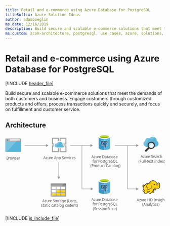 ```yaml
---
title: Retail and e-commerce using Azure Database for PostgreSQL
titleSuffix: Azure Solution Ideas
author: adamboeglin
ms.date: 12/16/2019
description: Build secure and scalable e-commerce solutions that meet the demands of both customers and business. Engage customers through customized products and offers, process transactions quickly and securely, and focus on fulfillment and customer service.
ms.custom: acom-architecture, postgresql, use cases, azure, solutions, 'https://azure.microsoft.com/solutions/architecture/retail-and-ecommerce-using-azure-database-for-postgresql/'
---
```

# Retail and e-commerce using Azure Database for PostgreSQL

[!INCLUDE [header_file](../header.md)]

Build secure and scalable e-commerce solutions that meet the demands of both customers and business. Engage customers through customized products and offers, process transactions quickly and securely, and focus on fulfillment and customer service. 

## Architecture

<svg class="architecture-diagram" aria-labelledby="retail-and-ecommerce-using-azure-database-for-postgresql" height="285.39" viewbox="0 0 595.565 285.39" width="595.565" xmlns="http://www.w3.org/2000/svg">
    <text fill="#5b5b5b" font-family="SegoeUI, Segoe UI" font-size="14" transform="translate(3.797 91.785)">
        B<tspan letter-spacing="-.013em" x="8.025" y="0">r</tspan><tspan x="12.708" y="0">owser</tspan>
    </text>
    <path d="M0 61.653A2.354 2.354 0 002.347 64h53.991a2.354 2.354 0 002.347-2.347V24.915H0z" fill="#59b4d9"/>
    <path d="M56.338 14H2.347A2.354 2.354 0 000 16.347v8.92h58.685v-8.92A2.354 2.354 0 0056.338 14" fill="#a0a1a2"/>
    <path d="M2.347 14A2.354 2.354 0 000 16.347v45.306A2.354 2.354 0 002.347 64H4.93l46.244-50z" fill="#fff" opacity=".2" style="isolation:isolate"/>
    <path fill="#fff" d="M17.305 17.181h38.371v4.514H17.305z"/>
    <circle cx="7.9" cy="19.814" fill="#3999c6" r="2.633"/>
    <text fill="#5b5b5b" font-family="SegoeUI, Segoe UI" font-size="14" transform="translate(321.778 87.285)">
        Azu<tspan letter-spacing="-.013em" x="23.283" y="0">r</tspan><tspan x="27.966" y="0">e Data</tspan><tspan letter-spacing="-.013em" x="67.929" y="0">b</tspan><tspan x="75.975" y="0">ase </tspan><tspan x="3.989" y="16.8">for </tspan><tspan letter-spacing="-.037em" x="25.276" y="16.8">P</tspan><tspan x="32.597" y="16.8">os</tspan><tspan letter-spacing="-.008em" x="46.741" y="16.8">t</tspan><tspan x="51.375" y="16.8">g</tspan><tspan letter-spacing="-.013em" x="59.62" y="16.8">r</tspan><tspan x="64.302" y="16.8">eSQL</tspan><tspan x="-3.845" y="33.6">(P</tspan><tspan letter-spacing="-.013em" x="8.22" y="33.6">r</tspan><tspan x="12.903" y="33.6">oduct Catalog)</tspan>
    </text>
    <text fill="#5b5b5b" font-family="SegoeUI, Segoe UI" font-size="14" transform="translate(321.778 247.285)">
        Azu<tspan letter-spacing="-.013em" x="23.283" y="0">r</tspan><tspan x="27.966" y="0">e Data</tspan><tspan letter-spacing="-.013em" x="67.929" y="0">b</tspan><tspan x="75.975" y="0">ase </tspan><tspan x="3.989" y="16.8">for </tspan><tspan letter-spacing="-.037em" x="25.276" y="16.8">P</tspan><tspan x="32.597" y="16.8">os</tspan><tspan letter-spacing="-.008em" x="46.741" y="16.8">t</tspan><tspan x="51.375" y="16.8">g</tspan><tspan letter-spacing="-.013em" x="59.62" y="16.8">r</tspan><tspan x="64.302" y="16.8">eSQL</tspan><tspan x="5.472" y="33.6">(Session </tspan><tspan letter-spacing="-.032em" x="59.688" y="33.6">S</tspan><tspan x="66.674" y="33.6">ta</tspan><tspan letter-spacing="-.008em" x="78.542" y="33.6">t</tspan><tspan x="83.176" y="33.6">e)</tspan>
    </text>
    <text fill="#5b5b5b" font-family="SegoeUI, Segoe UI" font-size="14" transform="translate(142.145 90.785)">
        Azu<tspan letter-spacing="-.013em" x="23.283" y="0">r</tspan><tspan x="27.966" y="0">e App Se</tspan><tspan letter-spacing=".04em" x="83.207" y="0">r</tspan><tspan x="88.635" y="0">vices</tspan>
    </text>
    <text fill="#5b5b5b" font-family="SegoeUI, Segoe UI" font-size="14" transform="translate(505.337 86.785)">
        Azu<tspan letter-spacing="-.013em" x="23.283" y="0">r</tspan><tspan x="27.966" y="0">e Sea</tspan><tspan letter-spacing="-.013em" x="61.004" y="0">r</tspan><tspan x="65.687" y="0">ch</tspan><tspan x="-7.889" y="16.8">(Full-</tspan><tspan letter-spacing="-.008em" x="23.475" y="16.8">t</tspan><tspan x="28.109" y="16.8">ext index)</tspan>
    </text>
    <text fill="#5b5b5b" font-family="SegoeUI, Segoe UI" font-size="14" transform="translate(138.088 251.785)">
        Azu<tspan letter-spacing="-.013em" x="23.283" y="0">r</tspan><tspan x="27.966" y="0">e </tspan><tspan letter-spacing="-.032em" x="39.122" y="0">S</tspan><tspan letter-spacing="-.008em" x="46.108" y="0">t</tspan><tspan x="50.743" y="0">orage (Logs,</tspan><tspan x="-5.12" y="16.8">static catalog con</tspan><tspan letter-spacing="-.008em" x="102.847" y="16.8">t</tspan><tspan x="107.481" y="16.8">ent)</tspan>
    </text>
    <path fill="none" stroke="#969696" stroke-miterlimit="10" stroke-width="1.5" d="M319.54 40.03h-77.265"/>
    <path fill="#969696" d="M318.008 34.794l9.067 5.236-9.067 5.236V34.794z"/>
    <path fill="none" stroke="#969696" stroke-miterlimit="10" stroke-width="1.5" d="M153.54 40.03H72.275"/>
    <path fill="#969696" d="M152.008 34.794l9.067 5.236-9.067 5.236V34.794z"/>
    <path d="M196.051 61.22h-17.928V43.4h3.672a9.513 9.513 0 01-.648-3.564v-.216h-6.8V65h25.488V49.88h-3.78zM221.323 43.4h3.24v17.928h-17.928v-11.34h-3.78V65h25.488V39.62h-7.992a7.609 7.609 0 01.972 3.564zM178.123 32.6V14.78h17.928v10.368a10.021 10.021 0 013.78-1.728V11h-25.488v25.38h7.344a10.249 10.249 0 012.376-3.672l-5.94-.108zM206.635 22.988V14.78h17.928v17.928h-7.884a13.1 13.1 0 01.54 3.672v.108h11.124V11h-25.488v11.772c.324 0 .54-.108.864-.108a26.751 26.751 0 012.916.324z" fill="#a0a1a2"/>
    <path d="M218.407 43.076a3.987 3.987 0 00-4-4h-.54a11.741 11.741 0 00.432-2.808 10.628 10.628 0 00-20.736-3.348 8.425 8.425 0 00-2.376-.432 7.345 7.345 0 000 14.688h23.544a4.107 4.107 0 003.672-4.1" fill="#59b4d9"/>
    <path d="M195.079 47.18a7.341 7.341 0 013.564-12.312 5.967 5.967 0 012.376-.108 10.713 10.713 0 015.94-8.64 10.181 10.181 0 00-3.24-.54 10.57 10.57 0 00-10.044 7.344 8.425 8.425 0 00-2.376-.432 7.345 7.345 0 000 14.688h3.78z" fill="#fff" opacity=".2" style="isolation:isolate"/>
    <path d="M169.343 228.5a2.131 2.131 0 002.2 2.2h53.592a2.131 2.131 0 002.2-2.2v-38.4h-58z" fill="#a0a1a2"/>
    <path d="M225.139 181.292h-53.592a2.131 2.131 0 00-2.2 2.2v6.612h58V183.5a2.131 2.131 0 00-2.2-2.2" fill="#7a7a7a"/>
    <path fill="#fff" d="M191.151 193.936h14.616v8.816h-14.616z"/>
    <path fill="#fcd116" d="M191.151 205.884h14.616v8.816h-14.616zM208.551 205.884h14.616v8.816h-14.616z"/>
    <path fill="#fff" d="M208.551 193.936h14.616v8.816h-14.616zM173.751 193.936h14.616v8.816h-14.616zM173.751 205.884h14.616v8.816h-14.616z"/>
    <path fill="#fcd116" d="M173.751 217.716h14.616v8.816h-14.616zM191.151 217.716h14.616v8.816h-14.616zM208.551 217.716h14.616v8.816h-14.616z"/>
    <path d="M171.547 181.292a2.37 2.37 0 00-2.2 2.2V228.5a2.37 2.37 0 002.2 2.2h2.436l45.936-49.416z" fill="#fff" opacity=".2" style="isolation:isolate"/>
    <path d="M565.623 22.9c0-.448.112-1.008.112-1.456a14.413 14.413 0 00-14.56-14.336 14.135 14.135 0 00-11.76 5.824 10.426 10.426 0 00-5.824-1.68 10.971 10.971 0 00-10.976 10.868v.9c-4.032 2.128-6.272 5.6-6.272 9.856 0 6.72 5.488 11.984 12.544 11.984H559.8c7.056 0 12.544-5.264 12.544-11.984a10.625 10.625 0 00-6.721-9.976z" fill="#59b4d9"/>
    <path d="M524.183 38.36c0-4.592 2.352-8.176 6.72-10.416v-.9a11.754 11.754 0 0117.808-9.856 15.487 15.487 0 0112.544-6.384A15.172 15.172 0 00551.175 7a14.535 14.535 0 00-11.76 5.936 10.426 10.426 0 00-5.824-1.68 10.971 10.971 0 00-10.976 10.864v.9c-4.032 2.128-6.272 5.6-6.272 9.856a11.877 11.877 0 009.408 11.648 12.584 12.584 0 01-1.568-6.164z" fill="#fff" opacity=".2" style="isolation:isolate"/>
    <path d="M554.759 41.72a9.692 9.692 0 01-9.408 7.392 8.526 8.526 0 01-2.351-.336 10.058 10.058 0 01-3.136-1.456 10.293 10.293 0 01-2.464-2.464 9.8 9.8 0 01-1.456-7.728 9.692 9.692 0 019.408-7.392 8.526 8.526 0 012.352.336 9.758 9.758 0 015.936 4.368 9.232 9.232 0 011.12 7.28" fill="#fff"/>
    <path d="M554.759 41.72a9.692 9.692 0 01-9.408 7.392 8.526 8.526 0 01-2.351-.336 10.058 10.058 0 01-3.136-1.456 10.293 10.293 0 01-2.464-2.464 9.8 9.8 0 01-1.456-7.728 9.692 9.692 0 019.408-7.392 8.526 8.526 0 012.352.336 9.758 9.758 0 015.936 4.368 9.232 9.232 0 011.12 7.28" fill="#59b4d9" opacity=".1" style="isolation:isolate"/>
    <path d="M550.615 31.3a9.5 9.5 0 00-2.912-1.232 8.526 8.526 0 00-2.352-.336 9.692 9.692 0 00-9.408 7.392 9.3 9.3 0 001.456 7.728 7.847 7.847 0 00.9 1.12A25.051 25.051 0 01550.615 31.3" fill="#59b4d9" opacity=".3" style="isolation:isolate"/>
    <path d="M557.223 32.312a13.834 13.834 0 00-8.512-6.272 17.291 17.291 0 00-3.36-.448 13.892 13.892 0 00-13.44 10.528 13.553 13.553 0 001.456 10.192l-10.528 10.64a3.654 3.654 0 000 5.04 3.8 3.8 0 005.152 0l10.528-10.64a14.179 14.179 0 003.584 1.456 17.291 17.291 0 003.36.448A13.892 13.892 0 00558.9 42.728a14.127 14.127 0 00-1.677-10.416zm-2.464 9.408a9.692 9.692 0 01-9.408 7.392 8.526 8.526 0 01-2.351-.336 10.058 10.058 0 01-3.136-1.456 10.293 10.293 0 01-2.464-2.464 9.8 9.8 0 01-1.456-7.728 9.692 9.692 0 019.408-7.392 8.526 8.526 0 012.352.336 9.758 9.758 0 015.936 4.368 9.3 9.3 0 011.119 7.28z" fill="#3e3e3e"/>
    <path d="M537.511 50.792a13.635 13.635 0 01-3.584-3.584c-.224-.336-.336-.56-.56-.9l-.9 1.008-.112.112a2.343 2.343 0 00.448.672 16.758 16.758 0 003.92 4.032 2.676 2.676 0 00.784.336l1.008-1.008c-.444-.332-.668-.444-1.004-.668z" fill="#1e1e1e" opacity=".5" style="isolation:isolate"/>
    <path fill="#fcd116" d="M534.788 181.474l-4.625.793-4.097 1.85-3.568 2.247-3.436 4.097-1.85 1.982-1.851.661-.528-1.189.925-1.19.132-1.718h.661l.528.529-.132-1.718-.66-.529v-.661l-1.586.925-1.586 1.718-.264 1.586.66 1.322.529 2.114 1.189.529h1.322l1.189-.793-.793 4.097.793 4.493-.925 2.114-2.775 3.04.396 1.982 1.454 2.115 2.511 1.718 1.454.264h1.453l-.925 3.965 3.436 1.453 4.361.529 1.454-1.057.132-2.511 1.718-2.775.132-2.247 3.965.397 3.7-.397-3.7 2.247.661 2.643 2.246 3.7 2.379.925 1.718-.661.793-1.585 3.833-2.908.793.661 5.947.264 1.189-1.057.132-1.718-.396-.661-.265-4.625-1.982-3.965.264-1.85 1.19.661 3.436 3.171 1.586.133 1.85-.793 1.85-1.322.925-3.039 5.286.396 3.304-1.321 2.643-2.379 1.85-3.568.529-4.229-.397-4.758-1.057-4.361-1.057-1.454-1.454-.396-2.511 2.775-2.246.793-1.983-3.304-1.982-1.85-1.189-.661-4.229-3.7-3.568-1.85-3.436-.265-4.097.661-3.568 1.322-2.379 1.982-1.983 2.379-1.982.528-3.436 3.304z"/>
    <path fill="#1e1e1e" d="M516.947 197.461l.529.661.132-.793h-.396l-.265.132z"/>
    <path d="M577.738 185.307a14.653 14.653 0 00-1.586-5.286c-.132-.132-.264-.4-.4-.529a5.457 5.457 0 00-1.454-.925 1.96 1.96 0 00-1.718 0c-.132.132-.264.132-.4.264a7.33 7.33 0 00-.793 1.057 9.318 9.318 0 01-.925 1.189 5.128 5.128 0 01-1.454.793 5.128 5.128 0 00-.793-1.454 12.4 12.4 0 00-1.189-1.586l-1.057-1.057-1.189-.793a29.418 29.418 0 01-3.172-2.511c-.4-.4-.925-.793-1.322-1.189a11.711 11.711 0 00-7-3.04 19.132 19.132 0 00-7.929 1.718 13.93 13.93 0 00-3.436 2.114 18.967 18.967 0 00-2.511 2.907 3.91 3.91 0 00-1.322.264 4.69 4.69 0 00-1.586 1.057 8.55 8.55 0 01-1.189 1.057l-1.057 1.057a28.952 28.952 0 00-6.872 1.718 19.8 19.8 0 00-5.683 3.436 9.936 9.936 0 00-1.982 2.114 21.524 21.524 0 00-1.454 2.247l-1.189 1.189a2.742 2.742 0 01-1.322.793 1.023 1.023 0 01-.4.132v-.132a3.389 3.389 0 00.793-2.511c.132.132.132.264.264.4s.132.264.264.4l.264-.264.4.132a5.542 5.542 0 00.132-2.114 1.816 1.816 0 00-.661-1.057c0-.132.132-.132.132-.264a1.91 1.91 0 00.264-.925l-.264-.132.264.132.4-.264-.529.132a8.585 8.585 0 00-3.568 2.247 5.868 5.868 0 00-1.057 1.454 2.949 2.949 0 00-.4 1.718 3.97 3.97 0 00.793 1.454 8.422 8.422 0 00.264.925 1.878 1.878 0 01.264.793 2.746 2.746 0 001.454 1.322 3.221 3.221 0 001.586 0c-.132.661-.132 1.322-.264 1.982a27.663 27.663 0 00.132 3.172 1.676 1.676 0 00.132.793c0 .264.132.529.132.793a1.878 1.878 0 00-.264.793 5.523 5.523 0 01-.529 1.322l-1.057 1.057-.925.925-.264.264a1.625 1.625 0 00-.661 1.85 18.821 18.821 0 00.661 2.114 8.032 8.032 0 001.322 1.85 14.113 14.113 0 003.3 2.114 3.92 3.92 0 002.114.264c0 .132 0 .264-.132.264a6.443 6.443 0 00-.4.925c-.793 1.85 0 2.775 1.322 3.3a12.99 12.99 0 002.114.661c.132 0 .264.132.529.132a19.751 19.751 0 003.7.793c1.454.132 2.775-.264 3.172-1.586a5.816 5.816 0 00.264-1.322v-1.189a7.076 7.076 0 01.925-1.586c0-.132.132-.132.132-.264.264-.529.529-.793.529-1.189v-1.586a15.994 15.994 0 002.511.132h1.322c-.132 0-.264.132-.4.132a.129.129 0 00-.132.132c-1.189.529-1.189 1.718-.793 2.775a6.285 6.285 0 001.454 2.643 10.365 10.365 0 002.643 3.04c1.057.661 2.247.661 3.832-.132a2.746 2.746 0 001.322-1.454c.132-.132.264-.4.4-.529a19.778 19.778 0 011.982-1.586 5.6 5.6 0 01.925-.661 4.4 4.4 0 00.793.4 4.955 4.955 0 001.454.132h3.436a3.823 3.823 0 002.247-.4 2.286 2.286 0 001.057-1.982v-1.057a1.757 1.757 0 00-.4-.925v-2.907a6.633 6.633 0 00-.264-1.586 6.442 6.442 0 00-.529-1.454c-.132-.4-.264-.661-.4-1.057l-.264.132.264-.132a8.084 8.084 0 00-.661-1.586v-.4l.529.529.793.793a9.1 9.1 0 001.718 1.454 3.19 3.19 0 002.247.529 5.239 5.239 0 002.907-1.057 6.459 6.459 0 001.85-2.379c.132-.264.132-.529.264-.793 0-.264.132-.4.132-.661a15.132 15.132 0 004.229.132 11.72 11.72 0 003.832-1.057 9.717 9.717 0 003.832-3.832 14.938 14.938 0 001.85-5.947c-.112-1.584-.244-3.963-.641-6.209zM557.915 201.3c-.4 1.322-1.057 3.568.793 3.965a2.354 2.354 0 001.982-.4 3.724 3.724 0 01-1.718 0 1.159 1.159 0 01-.925-.793c.132.132.4.132.925.264 1.322.264 2.643-.264 2.907-1.322a13.663 13.663 0 01.4-1.586 8.422 8.422 0 00.925.264c-.132.529-.4 1.057-.529 1.718a3.737 3.737 0 01-3.7 2.511c-1.454 0-2.247-.925-3.3-1.718-.661-.529-1.322-1.189-1.982-1.718a14.62 14.62 0 01-4.758-2.379 9.045 9.045 0 003.568 2.775 34.584 34.584 0 01-1.718 6.343c-.264 1.057-2.775 5.154-3.568 5.55-.529.264-3.568 2.907-4.229 3.3a5.93 5.93 0 01-1.454 1.718c-1.982 1.057-3.3-.925-4.361-2.643-.529-.793-1.85-3.04-.661-3.7 1.057-.529 1.718-1.057 2.907-1.718a4.016 4.016 0 00.661.925c0-.4-.132-.661-.132-1.057a3.772 3.772 0 010-1.718c0-.529.132-1.189.132-1.718-.132.661-.529 1.189-.661 1.85a1.191 1.191 0 00-.132.661 21.353 21.353 0 01-7.665.132c-.132-.925-.4-1.982-.529-2.643v4.237a3.008 3.008 0 01-.529 2.114c-.4.793-.661.925-1.322 2.247a11.368 11.368 0 01-.132 2.114c-.4 1.322-3.965.264-4.89 0-1.189-.264-3.568-.793-3.04-2.379a19.168 19.168 0 001.189-4.758 25.648 25.648 0 01-4.493-11.1 13.782 13.782 0 01.529-6.476 17.58 17.58 0 014.625-7.268c3.04-2.643 5.815-3.7 10.308-4.361-1.057 1.189-2.114 2.511-3.3 3.832a20.478 20.478 0 00-2.643 4.229c-1.057 2.114-1.057 2.907.4 4.625 1.189 1.586 1.85 2.247 2.247 3.832a8.559 8.559 0 00-.661 2.775c1.454 1.586 2.511 2.643 3.832 2.907a5.118 5.118 0 003.7-.4c2.643-1.322 5.154-3.172 8.194-3.3 1.454-3.436 1.322-6.343.529-9.779a58.531 58.531 0 01-.793-6.74 17.227 17.227 0 00-.264 6.872c.529 2.907.925 6.079-.529 8.59-2.775.264-5.154 1.85-7.665 3.172a4.364 4.364 0 01-3.172.264c-.793-.132-1.454-.793-2.643-2.114a6.139 6.139 0 01.793-3.04 57.631 57.631 0 013.172-5.418c-1.322 1.718-2.643 3.172-3.7 4.758a12.324 12.324 0 00-1.982-3.172 2.784 2.784 0 01-.4-3.436 14.2 14.2 0 012.643-4.229c2.114-2.379 4.1-4.89 6.476-7.268a5.035 5.035 0 013.428-1.455c1.586-.264 3.04-.529 4.625-.925a26.978 26.978 0 01-4.493.4c1.454-1.85 2.247-2.907 4.625-3.965 5.815-2.511 9.515-2.775 14.008 1.057a31.639 31.639 0 003.436 2.775 5.816 5.816 0 00-1.322.264 5.038 5.038 0 011.982.132c.132.132.4.264.529.4a5.381 5.381 0 011.85 1.586 17.5 17.5 0 011.586 2.643c-.264-.132-.529-.132-.793-.264a.8.8 0 00-.529-.132 1.589 1.589 0 00-1.057.264 4.306 4.306 0 01-1.718.529 1.459 1.459 0 001.057 0h.132c-.132.132-.132.4-.264.661a2.249 2.249 0 00.132.925c0 .132.132.132.132.264-.264.132-.4.132-.661.264a12.736 12.736 0 013.172 0c.132.4.132.661.264 1.057h-.4a1.808 1.808 0 00-1.85-.132c-2.247.529-1.718 1.85-2.775 3.832 1.057-1.322 1.057-2.775 2.775-3.172.4-.132.661-.264.925-.132a2.593 2.593 0 00-1.189 1.189c-.529 1.454-.132 2.511-.793 3.832.661-1.189.661-2.247 1.322-3.568.264-.4 1.057-1.189 1.454-1.189h.4a12.866 12.866 0 01.132 2.114 57.563 57.563 0 01-.529 3.568 9.474 9.474 0 001.189-3.568 10 10 0 000-3.965c-.4-1.85 1.454-1.454 2.511-2.379.793-.661 1.322-1.586 1.982-2.247s1.85.264 2.114 1.057a26.308 26.308 0 011.454 10.572c-.4 3.3-1.982 7-4.89 8.59-3.7 2.114-8.194.793-11.894-.4a9.44 9.44 0 01-1.982-1.057 2.969 2.969 0 01.266 2.382zm-3.3 13.348c-.132 1.322-.529 1.454-1.85 1.454a27.623 27.623 0 01-3.3-.132 7.179 7.179 0 01-1.465-.27c1.189-.925 3.3-4.625 3.7-5.947s.925-2.511 1.189-3.832a7.451 7.451 0 00.529 1.586 7.821 7.821 0 01.661 2.511 25.464 25.464 0 00.132 3.172 2.045 2.045 0 01.4 1.455zm-38.589-27.488a2.109 2.109 0 00-.4 1.057c-.4 1.454.132 2.775-1.189 3.832.661 1.189.529 1.718 1.982 1.189a5.457 5.457 0 001.454-.925c-.132.529-.4 1.057-.529 1.586 0 .132 0 .132-.132.264-1.057.4-2.379.661-2.907-.4a6.543 6.543 0 01-.529-1.718c-1.718-1.716.793-4.095 2.246-4.888zm.132 1.586a.8.8 0 01.132-.529c0-.132 0-.132.132-.264.4.264.4.529.529 1.057-.268-.267-.532-.399-.797-.267zm1.322 15.462a31.234 31.234 0 003.568 7.665 9.105 9.105 0 01-.4 1.057c-1.057 1.454-3.7-.661-4.493-1.454a5.346 5.346 0 01-1.586-2.907c-.132-.661 0-.661.529-1.189l1.982-1.982zm50.347-21.808c0 .132.132.264.132.4l-.132.132c-.132-.132-.264-.4-.4-.529zm-49.161 8.061zm-2.114-3.172zm-3.3 5.022zm18.5 19.427zm32.246-9.779zm11.894-4.493z" fill="#1e1e1e"/>
    <path d="M560.558 185.835a13.744 13.744 0 00-1.982.264c0-.264-.132-.4-.132-.661a1.876 1.876 0 00-1.189-1.057c.4-.264.925-.529 1.322-.793-1.057.529-2.247.4-3.172.925-.793.529-1.85 2.247-2.643 2.907a11.024 11.024 0 001.586-1.057 2.45 2.45 0 00.264.925 2.082 2.082 0 00.925.925 4.134 4.134 0 00-.661 1.322 11.547 11.547 0 015.682-3.7zM551.043 183.853a5.216 5.216 0 013.3-4.1c-3.168.796-3.696 2.118-3.3 4.1zM556.2 198.919c-.132.4-.132 1.057-.264 1.454a5.72 5.72 0 01.661-1.586c.264-.529.4-.529.925-.793a12.28 12.28 0 001.322-.661c-.4 0-1.057.264-1.454.264-.929.132-1.061.397-1.19 1.322zM539.281 181.078c-1.189 1.189-2.247 5.022-2.643 6.608.529-1.322 1.982-4.89 3.04-5.815a2.765 2.765 0 01.793-.529c-.793 1.322-.661 1.586-.4 3.3a6.977 6.977 0 011.85-3.832c1.057-.264 2.114-.661 3.3-1.057-1.322.132-2.511.264-3.832.4-1.183.264-1.447.264-2.108.925z" fill="#1e1e1e"/>
    <path d="M555.008 187.818a.887.887 0 011.586-.793v.132a8.551 8.551 0 00-1.189 1.057.422.422 0 01-.4-.4" fill="#fffacb"/>
    <text fill="#5b5b5b" font-family="SegoeUI, Segoe UI" font-size="14" transform="translate(490.961 247.657)">
        Azu<tspan letter-spacing="-.013em" x="23.283" y="0">r</tspan><tspan x="27.966" y="0">e HD Insight</tspan><tspan x="20.665" y="16.8">(Anal</tspan><tspan letter-spacing=".003em" x="52.356" y="16.8">y</tspan><tspan x="59.172" y="16.8">tics)</tspan>
    </text>
    <path fill="none" stroke="#969696" stroke-miterlimit="10" stroke-width="1.5" d="M286.343 40v162h34.465"/>
    <path fill="#969696" d="M319.276 207.236l9.067-5.236-9.067-5.236v10.472z"/>
    <path fill="none" stroke="#969696" stroke-miterlimit="10" stroke-width="1.5" d="M456.343 40v162h34.465"/>
    <path fill="#969696" d="M489.276 207.236l9.067-5.236-9.067-5.236v10.472z"/>
    <path fill="none" stroke="#969696" stroke-miterlimit="10" stroke-width="1.5" d="M490.54 40.03h-81.265"/>
    <path fill="#969696" d="M489.008 34.794l9.067 5.236-9.067 5.236V34.794z"/>
    <path fill="none" stroke="#969696" stroke-miterlimit="10" stroke-width="1.5" d="M199.675 157.895V102.63"/>
    <path fill="#969696" d="M204.91 156.363l-5.235 9.067-5.236-9.067h10.471z"/>
    <path d="M348.665 7.418v41.411c0 4.359 9.738 7.8 21.678 7.8V7.418z" fill="#3998c5"/>
    <path d="M370.343 56.48h.34c11.867 0 21.338-3.431 21.338-7.777V7.418h-21.678z" fill="#59b3d8"/>
    <path d="M391.682 7.8c0 4.246-9.636 7.8-21.451 7.8s-21.566-3.556-21.566-7.8S358.3 0 370.116 0s21.566 3.556 21.566 7.8" fill="#fff"/>
    <path d="M387.318 7.341c0 2.868-7.685 5.162-17.092 5.162s-17.2-2.293-17.2-5.162 7.685-5.162 17.092-5.162 17.2 2.294 17.2 5.162" fill="#7fb900"/>
    <path d="M383.651 10.438c2.294-.912 3.556-1.95 3.556-3.1 0-2.868-7.685-5.162-17.092-5.162s-17.092 2.294-17.092 5.162c0 1.147 1.376 2.294 3.556 3.1 3.1-1.262 8.029-1.95 13.536-1.95a41.81 41.81 0 0113.536 1.95" fill="#b7d332"/>
    <path d="M382.261 38.559c-3.414.7-3.649-.456-3.649-.456 3.6-5.349 5.112-12.138 3.811-13.8-3.547-4.532-9.692-2.389-9.79-2.333l-.033.006a12.176 12.176 0 00-2.28-.237 5.628 5.628 0 00-3.605 1.079s-10.955-4.513-10.446 5.674c.114 2.166 3.107 16.4 6.683 12.1 1.307-1.572 2.57-2.9 2.57-2.9a3.316 3.316 0 002.166.553l.062-.051a2.387 2.387 0 00.025.613c-.921 1.026-.651 1.21-2.493 1.589-1.863.384-.767 1.067-.055 1.246a3.786 3.786 0 004.226-1.368l-.055.217a6.157 6.157 0 01.57 3.326 9.172 9.172 0 00.213 3.206c.284.773.57 2.514 2.989 2a3.571 3.571 0 003.217-3.431c.1-1.331.342-1.14.352-2.326l.188-.563c.217-1.806.034-2.389 1.279-2.117l.3.026a6.9 6.9 0 002.823-.475c1.518-.7 2.417-1.88.921-1.571z" fill="#336790"/>
    <path d="M367.85 29.623a1.453 1.453 0 00-.494-.154 1.058 1.058 0 00-.727.1.265.265 0 00-.114.177c-.032.228.307.657.731.716a.78.78 0 00.1.007.8.8 0 00.723-.464l.011-.04c.02-.071.001-.215-.23-.342zM377.284 29.267a1.356 1.356 0 00-.49-.01c-.355.051-.7.21-.669.42l.006.021a.723.723 0 00.659.423.74.74 0 00.093-.006.864.864 0 00.486-.267.555.555 0 00.184-.371c-.018-.098-.114-.177-.269-.21z" fill="#fff"/>
    <path d="M383.293 38.515c-.164-.5-.883-.353-1.119-.3-2.4.5-3.079.007-3.219-.131a28.037 28.037 0 003.721-8.365c.665-2.66.652-4.771-.029-5.641a7.776 7.776 0 00-6.043-2.987 11.694 11.694 0 00-4.042.539l-.029.007-.046.016-.041.016a9.41 9.41 0 00-2.14-.278 6.073 6.073 0 00-3.619 1.026 15.831 15.831 0 00-3.461-.87 7.157 7.157 0 00-5.116.921c-1.586 1.125-2.322 3.147-2.179 6.007.07 1.349 2.043 12.093 5.141 13.127a1.893 1.893 0 002.1-.835 56.095 56.095 0 012.394-2.7 3.779 3.779 0 001.8.479 1.619 1.619 0 00.015.19 7.245 7.245 0 00-.325.4c-.414.527-.512.651-1.854.928-.544.114-1.268.324-1.279.863s.746.878 1.193.989a4.075 4.075 0 004.154-1.006 27.674 27.674 0 00.4 6.385 2.973 2.973 0 002.855 2.2 4.586 4.586 0 00.953-.108A3.611 3.611 0 00376.8 46c.2-1.14.539-3.912.684-5.307a3.518 3.518 0 001.279.194 7.076 7.076 0 002.686-.506c.851-.407 2.051-1.23 1.844-1.866zM377.188 40c-.059.779-.509 4.531-.743 5.892a3.017 3.017 0 01-2.836 2.872 2.4 2.4 0 01-3.04-1.51q-.033-.1-.058-.2a33.7 33.7 0 01-.331-7.441.3.3 0 00-.032-.139 1.608 1.608 0 00-.058-.285 1.568 1.568 0 00-.77-.933l-.038-.019a1.14 1.14 0 00-.993-.059 8.076 8.076 0 01.409-1.3l.064-.171c.073-.2.161-.391.255-.607.5-1.117 1.19-2.645.441-6.107a2.106 2.106 0 00-2.421-1.735q-.063.01-.125.025a6.209 6.209 0 00-2.408.859 9.229 9.229 0 012.115-5.633 5.223 5.223 0 013.939-1.482 8.125 8.125 0 015.929 2.589 9.613 9.613 0 012.166 3.558c-1.627-.195-2.721.1-3.259.865-1.14 1.637.665 4.881 1.535 6.441.148.266.3.54.35.657a5.764 5.764 0 00.921 1.463 3.114 3.114 0 01.307.424l-.074.021c-.461.124-1.322.366-1.244 1.945zm-15.973.844c-1.02-.336-2.152-2.385-3.188-5.757a36.834 36.834 0 01-1.444-6.588c-.129-2.588.5-4.395 1.882-5.371a5.59 5.59 0 013.257-.876 14.088 14.088 0 014.25.772 2.63 2.63 0 00-.2.18c-2.368 2.39-2.284 6.494-2.28 6.666v.02a19.726 19.726 0 01-.069 3.839 4.221 4.221 0 001.112 3.534 3.679 3.679 0 00.378.336 58.987 58.987 0 00-2.309 2.615c-.48.574-.937.779-1.393.628zm3.423-7a20.524 20.524 0 00.08-3.939 4.8 4.8 0 013.193-1 1.382 1.382 0 011.162 1.209c.7 3.26.092 4.622-.4 5.718-.095.211-.193.429-.274.644l-.064.171a10.027 10.027 0 00-.412 1.265 3.1 3.1 0 01-2.327-.99 3.678 3.678 0 01-.957-3.084zm3.347 5.14a.307.307 0 00.03-.038.523.523 0 01.7-.169l.051.026a.959.959 0 01.416 1.254 3.479 3.479 0 01-3.893 1.254 1.674 1.674 0 01-.729-.358 1.746 1.746 0 01.767-.276c1.5-.307 1.71-.509 2.22-1.154.114-.146.255-.325.445-.536zm9.612-3.093c-.059-.145-.192-.381-.374-.709l-.008-.014c-.745-1.335-2.488-4.462-1.568-5.778a2.085 2.085 0 011.807-.656 7.5 7.5 0 01.987.074 8.153 8.153 0 01-.124 1.31 10.892 10.892 0 00-.148 1.387 10.416 10.416 0 00.114 1.571 5.552 5.552 0 01-.352 3.451 4.186 4.186 0 01-.333-.64zm4.156-5.685a31.493 31.493 0 01-3.267 7.253 4.028 4.028 0 00-.194-.251l-.073-.093-.021-.025a5.827 5.827 0 00.57-4.1 9.9 9.9 0 01-.1-1.467 10.483 10.483 0 01.143-1.316 7.952 7.952 0 00.13-1.6.523.523 0 00.017-.2 9.767 9.767 0 00-5.594-6.4c5.106-1.247 7.754 1.3 8.666 2.456.684.87.583 2.911-.273 5.746zm-3.408 8.438a1.837 1.837 0 00.228-.075 1.544 1.544 0 00.16.122 5.1 5.1 0 003.576.13 1.95 1.95 0 01.328-.043 4.073 4.073 0 01-1.444 1.026 5.6 5.6 0 01-3.561.263c-.062-.036-.075-.063-.076-.07-.064-1.108.371-1.23.8-1.349z" fill="#fff"/>
    <path d="M348.665 171.418v41.411c0 4.359 9.738 7.8 21.678 7.8v-49.211z" fill="#3998c5"/>
    <path d="M370.343 220.48h.34c11.867 0 21.338-3.431 21.338-7.777v-41.285h-21.678z" fill="#59b3d8"/>
    <path d="M391.682 171.8c0 4.246-9.636 7.8-21.451 7.8s-21.566-3.556-21.566-7.8 9.636-7.8 21.451-7.8 21.566 3.556 21.566 7.8" fill="#fff"/>
    <path d="M387.318 171.341c0 2.868-7.685 5.162-17.092 5.162s-17.2-2.293-17.2-5.162 7.685-5.162 17.092-5.162 17.2 2.294 17.2 5.162" fill="#7fb900"/>
    <path d="M383.651 174.438c2.294-.912 3.556-1.95 3.556-3.1 0-2.868-7.685-5.162-17.092-5.162s-17.092 2.294-17.092 5.162c0 1.147 1.376 2.294 3.556 3.1 3.1-1.262 8.029-1.95 13.536-1.95a41.81 41.81 0 0113.536 1.95" fill="#b7d332"/>
    <path d="M382.261 202.559c-3.414.7-3.649-.456-3.649-.456 3.6-5.349 5.112-12.138 3.811-13.8-3.547-4.532-9.692-2.389-9.79-2.333l-.033.006a12.176 12.176 0 00-2.28-.237 5.628 5.628 0 00-3.605 1.079s-10.955-4.513-10.446 5.674c.114 2.166 3.107 16.4 6.683 12.1 1.307-1.572 2.57-2.9 2.57-2.9a3.316 3.316 0 002.166.553l.062-.051a2.387 2.387 0 00.025.613c-.921 1.026-.651 1.21-2.493 1.589-1.863.384-.767 1.067-.055 1.246a3.786 3.786 0 004.226-1.368l-.055.217a6.157 6.157 0 01.57 3.326 9.172 9.172 0 00.213 3.206c.284.773.57 2.514 2.989 2a3.571 3.571 0 003.217-3.431c.1-1.331.342-1.14.352-2.326l.188-.563c.217-1.806.034-2.389 1.279-2.117l.3.026a6.9 6.9 0 002.823-.475c1.518-.7 2.417-1.88.921-1.571z" fill="#336790"/>
    <path d="M367.85 193.623a1.453 1.453 0 00-.494-.154 1.058 1.058 0 00-.727.1.265.265 0 00-.114.177c-.032.228.307.657.731.716a.78.78 0 00.1.007.8.8 0 00.723-.464l.011-.04c.02-.071.001-.215-.23-.342zM377.284 193.267a1.356 1.356 0 00-.49-.01c-.355.051-.7.21-.669.42l.006.021a.723.723 0 00.659.423.74.74 0 00.093-.006.864.864 0 00.486-.267.555.555 0 00.184-.371c-.018-.098-.114-.177-.269-.21z" fill="#fff"/>
    <path d="M383.293 202.515c-.164-.5-.883-.353-1.119-.3-2.4.5-3.079.007-3.219-.131a28.037 28.037 0 003.721-8.365c.665-2.66.652-4.771-.029-5.641a7.776 7.776 0 00-6.043-2.987 11.694 11.694 0 00-4.042.539l-.029.007-.046.016-.041.016a9.41 9.41 0 00-2.14-.278 6.073 6.073 0 00-3.619 1.026 15.831 15.831 0 00-3.461-.87 7.157 7.157 0 00-5.116.921c-1.586 1.125-2.322 3.147-2.179 6.007.07 1.349 2.043 12.093 5.141 13.127a1.893 1.893 0 002.1-.835 56.095 56.095 0 012.394-2.7 3.779 3.779 0 001.8.479 1.619 1.619 0 00.015.19 7.245 7.245 0 00-.325.4c-.414.527-.512.651-1.854.928-.544.114-1.268.324-1.279.863s.746.878 1.193.989a4.075 4.075 0 004.154-1.006 27.674 27.674 0 00.4 6.385 2.973 2.973 0 002.855 2.2 4.586 4.586 0 00.953-.108A3.611 3.611 0 00376.8 210c.2-1.14.539-3.912.684-5.307a3.518 3.518 0 001.279.194 7.076 7.076 0 002.686-.506c.851-.407 2.051-1.23 1.844-1.866zm-6.1 1.482c-.059.779-.509 4.531-.743 5.892a3.017 3.017 0 01-2.836 2.872 2.4 2.4 0 01-3.04-1.51q-.033-.1-.058-.2a33.7 33.7 0 01-.331-7.441.3.3 0 00-.032-.139 1.608 1.608 0 00-.058-.285 1.568 1.568 0 00-.77-.933l-.038-.019a1.14 1.14 0 00-.993-.059 8.076 8.076 0 01.409-1.3l.064-.171c.073-.2.161-.391.255-.607.5-1.117 1.19-2.645.441-6.107a2.106 2.106 0 00-2.421-1.735q-.063.01-.125.025a6.209 6.209 0 00-2.408.859 9.229 9.229 0 012.115-5.633 5.223 5.223 0 013.939-1.482 8.125 8.125 0 015.929 2.589 9.613 9.613 0 012.166 3.558c-1.627-.195-2.721.1-3.259.865-1.14 1.637.665 4.881 1.535 6.441.148.266.3.54.35.657a5.764 5.764 0 00.918 1.474 3.114 3.114 0 01.307.424l-.074.021c-.461.124-1.322.366-1.244 1.945zm-15.973.844c-1.02-.336-2.152-2.385-3.188-5.757a36.834 36.834 0 01-1.444-6.588c-.129-2.588.5-4.395 1.882-5.371a5.59 5.59 0 013.257-.876 14.088 14.088 0 014.25.772 2.63 2.63 0 00-.2.18c-2.368 2.39-2.284 6.494-2.28 6.666v.02a19.726 19.726 0 01-.069 3.839 4.221 4.221 0 001.112 3.534 3.679 3.679 0 00.378.336 58.987 58.987 0 00-2.309 2.615c-.48.574-.937.779-1.393.628zm3.423-7a20.524 20.524 0 00.08-3.939 4.8 4.8 0 013.193-1 1.382 1.382 0 011.162 1.209c.7 3.26.092 4.622-.4 5.718-.095.211-.193.429-.274.644l-.064.171a10.027 10.027 0 00-.412 1.265 3.1 3.1 0 01-2.327-.99 3.678 3.678 0 01-.957-3.084zm3.347 5.14a.307.307 0 00.03-.038.523.523 0 01.7-.169l.051.026a.959.959 0 01.416 1.254 3.479 3.479 0 01-3.893 1.254 1.674 1.674 0 01-.729-.358 1.746 1.746 0 01.767-.276c1.5-.307 1.71-.509 2.22-1.154.114-.146.255-.325.445-.536zm9.612-3.093c-.059-.145-.192-.381-.374-.709l-.008-.014c-.745-1.335-2.488-4.462-1.568-5.778a2.085 2.085 0 011.807-.656 7.5 7.5 0 01.987.074 8.153 8.153 0 01-.124 1.31 10.892 10.892 0 00-.148 1.387 10.416 10.416 0 00.114 1.571 5.552 5.552 0 01-.352 3.451 4.186 4.186 0 01-.333-.64zm4.156-5.685a31.493 31.493 0 01-3.267 7.253 4.028 4.028 0 00-.194-.251l-.073-.093-.021-.025a5.827 5.827 0 00.57-4.1 9.9 9.9 0 01-.1-1.467 10.483 10.483 0 01.143-1.316 7.952 7.952 0 00.13-1.6.523.523 0 00.017-.2 9.767 9.767 0 00-5.594-6.4c5.106-1.247 7.754 1.3 8.666 2.456.684.87.583 2.911-.273 5.746zm-3.408 8.438a1.837 1.837 0 00.228-.075 1.544 1.544 0 00.16.122 5.1 5.1 0 003.576.13 1.95 1.95 0 01.328-.043 4.073 4.073 0 01-1.444 1.026 5.6 5.6 0 01-3.561.263c-.062-.036-.075-.063-.076-.07-.064-1.108.371-1.23.8-1.349z" fill="#fff"/>
</svg>

[!INCLUDE [js_include_file](../../_js/index.md)]
